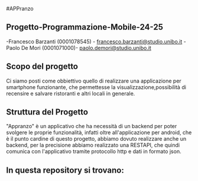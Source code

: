 #APPranzo

## Progetto-Programmazione-Mobile-24-25
-Francesco Barzanti (0001078545) - francesco.barzanti@studio.unibo.it
-Paolo De Mori (0001071000)- paolo.demori@studio.unibo.it

## Scopo del progetto
Ci siamo posti come obbiettivo quello di realizzare una applicazione per smartphone funzionante, che permettesse la visualizzazione,possibilità di recensire e salvare ristoranti e altri locali in generale.

## Struttura del Progetto
"Appranzo" è un applicativo che ha necessità di un backend per poter svolgere le proprie funzionalità, infatti oltre all'applicazione per android, che è il punto cardine di questo progetto, abbiamo dovuto realizzare anche un backend, per la precisione abbiamo realizzato una RESTAPI, che quindi comunica con l'applicativo tramite protocollo http e dati in formato json.

In questa repository si trovano:
-



